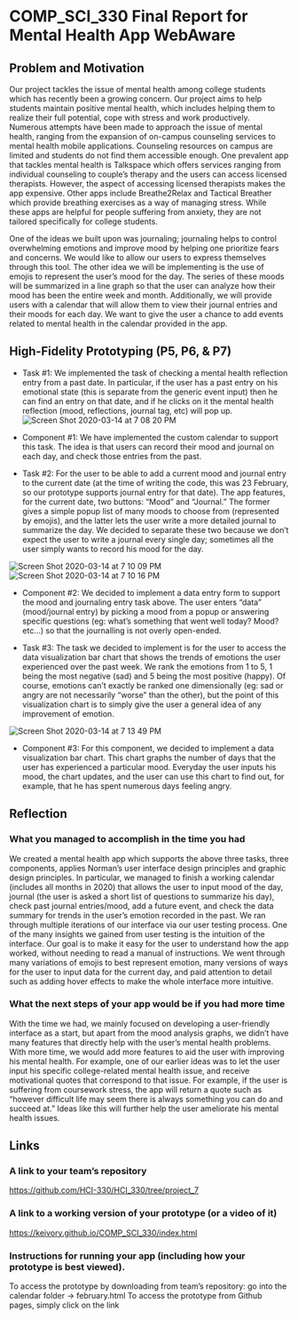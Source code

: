 # COMP_SCI_330 Final Report for Mental Health App WebAware

## Problem and Motivation ## 

Our project tackles the issue of mental health among college students which has recently been a growing concern. Our project aims to help students maintain positive mental health, which includes helping them to realize their full potential, cope with stress and work productively. Numerous attempts have been made to approach the issue of mental health, ranging from the expansion of on-campus counseling services to mental health mobile applications. Counseling resources on campus are limited and students do not find them accessible enough. One prevalent app that tackles mental health is Talkspace which offers services ranging from individual counseling to couple’s therapy and the users can access licensed therapists. However, the aspect of accessing licensed therapists makes the app expensive. Other apps include Breathe2Relax and Tactical Breather which provide breathing exercises as a way of managing stress. While these apps are helpful for people suffering from anxiety, they are not tailored specifically for college students. 


One of the ideas we built upon was journaling; journaling helps to control overwhelming emotions and improve mood by helping one prioritize fears and concerns. We would like to allow our users to express themselves through this tool. The other idea we will be implementing is the use of emojis to represent the user’s mood for the day. The series of these moods will be summarized in a line graph so that the user can analyze how their mood has been the entire week and month. Additionally, we will provide users with a calendar that will allow them to view their journal entries and their moods for each day. We want to give the user a chance to add events related to mental health in the calendar provided in the app. 


## High-Fidelity Prototyping (P5, P6, & P7) ##
- Task #1: We implemented the task of checking a mental health reflection entry from a past date. In particular, if the user has a past entry on his emotional state (this is separate from the generic event input) then he can find an entry on that date, and if he clicks on it the mental health reflection (mood, reflections, journal tag, etc) will pop up. 
![Screen Shot 2020-03-14 at 7 08 20 PM](https://user-images.githubusercontent.com/32556569/76692840-05315480-662a-11ea-9df9-65401c606ec9.png)

- Component #1: We have implemented the custom calendar to support this task. The idea is that users can record their mood and journal on each day, and check those entries from the past. 
 
- Task #2: For the user to be able to add a current mood and journal entry to the current date (at the time of writing the code, this was 23 February, so our prototype supports journal entry for that date). The app features, for the current date, two buttons: “Mood” and “Journal.” The former gives a simple popup list of many moods to choose from (represented by emojis), and the latter lets the user write a more detailed journal to summarize the day. We decided to separate these two because we don’t expect the user to write a journal every single day; sometimes all the user simply wants to record his mood for the day. 

![Screen Shot 2020-03-14 at 7 10 09 PM](https://user-images.githubusercontent.com/32556569/76692929-a8369e00-662b-11ea-8add-fd3a18ae11f0.png)
![Screen Shot 2020-03-14 at 7 10 16 PM](https://user-images.githubusercontent.com/32556569/76692926-a4a31700-662b-11ea-951f-8ef3f6ccc150.png)

- Component #2: We decided to implement a data entry form to support the mood and journaling entry task above. The user enters “data” (mood/journal entry) by picking a mood from a popup or answering specific questions (eg: what’s something that went well today? Mood? etc...) so that the journalling is not overly open-ended.   

- Task #3: The task we decided to implement is for the user to access the data visualization bar chart that shows the trends of emotions the user experienced over the past week. We rank the emotions from 1 to 5, 1 being the most negative (sad) and 5 being the most positive (happy). Of course, emotions can’t exactly be ranked one dimensionally (eg: sad or angry are not necessarily “worse” than the other), but the point of this visualization chart is to simply give the user a general idea of any improvement of emotion. 

![Screen Shot 2020-03-14 at 7 13 49 PM](https://user-images.githubusercontent.com/32556569/76692948-dddb8700-662b-11ea-9d91-1dec6a5d7c52.png)

- Component #3: For this component, we decided to implement a data visualization bar chart. This chart graphs the number of days that the user has experienced a particular mood. Everyday the user inputs his mood, the chart updates, and the user can use this chart to find out, for example, that he has spent numerous days feeling angry. 


## Reflection ##
### What you managed to accomplish in the time you had ###
We created a mental health app which supports the above three tasks, three components, applies Norman’s user interface design principles and graphic design principles. In particular, we managed to finish a working calendar (includes all months in 2020) that allows the user to input mood of the day, journal (the user is asked a short list of questions to summarize his day), check past journal entries/mood, add a future event, and check the data summary for trends in the user’s emotion recorded in the past.
We ran through multiple iterations of our interface via our user testing process. One of the many insights we gained from user testing is the intuition of the interface. Our goal is to make it easy for the user to understand how the app worked, without needing to read a manual of instructions. We went through many variations of emojis to best represent emotion, many versions of ways for the user to input data for the current day, and paid attention to detail such as adding hover effects to make the whole interface more intuitive. 
### What the next steps of your app would be if you had more time ###
With the time we had, we mainly focused on developing a user-friendly interface as a start, but apart from the mood analysis graphs, we didn’t have many features that directly help with the user’s mental health problems. With more time, we would add more features to aid the user with improving his mental health. For example, one of our earlier ideas was to let the user input his specific college-related mental health issue, and receive motivational quotes that correspond to that issue. For example, if the user is suffering from coursework stress, the app will return a quote such as “however difficult life may seem there is always something you can do and succeed at.” Ideas like this will further help the user ameliorate his mental health issues. 


## Links ##
### A link to your team’s repository ###
https://github.com/HCI-330/HCI_330/tree/project_7
### A link to a working version of your prototype (or a video of it) ###
https://keivory.github.io/COMP_SCI_330/index.html
### Instructions for running your app (including how your prototype is best viewed). ###
To access the prototype by downloading from team’s repository: go into the calendar folder → february.html
To access the prototype from Github pages, simply click on the link


